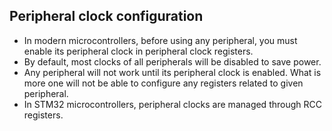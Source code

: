 ## Peripheral clock configuration
* In modern microcontrollers, before using any peripheral, you must enable its
  peripheral clock in peripheral clock registers.
* By default, most clocks of all peripherals will be disabled to save power.
* Any peripheral will not work until its peripheral clock is enabled. What is
  more one will not be able to configure any registers related to given
  peripheral.
* In STM32 microcontrollers, peripheral clocks are managed through RCC
  registers.

